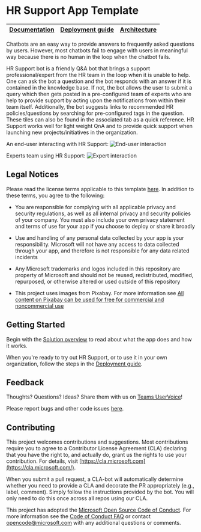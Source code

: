 # HR Support App Template

| [Documentation](https://github.com/OfficeDev/microsoft-teams-hrsupport-app/wiki) | [Deployment guide](https://github.com/OfficeDev/microsoft-teams-hrsupport-app/wiki/Deployment-Guide) | [Architecture](https://github.com/OfficeDev/microsoft-teams-hrsupport-app/wiki/Solution-Overview) |
| ---- | ---- | ---- |

Chatbots are an easy way to provide answers to frequently asked questions by users. However, most chatbots fail to engage with users in meaningful way because there is no human in the loop when the chatbot fails. 

HR Support bot is a friendly Q&A bot that brings a support professional/expert from the HR team in the loop when it is unable to help. One can ask the bot a question and the bot responds with an answer if it is contained in the knowledge base. If not, the bot allows the user to submit a query which then gets posted in a pre-configured team of experts who are help to provide support by acting upon the notifications from within their team itself. Additionally, the bot suggests links to recommended HR policies/questions by searching for pre-configured tags in the question. These tiles can also be found in the associated tab as a quick reference.
HR Support works well for light weight QnA and to provide quick support when launching new projects/initiatives in the organization.

An end-user interacting with HR Support:
![End-user interaction](https://github.com/OfficeDev/microsoft-teams-hrsupport-app/wiki/images/end-user.png)

Experts team using HR Support:
![Expert interaction](https://github.com/OfficeDev/microsoft-teams-hrsupport-app/wiki/images/expert-user.png)


## **Legal Notices**

Please read the license terms applicable to this template [here](https://github.com/OfficeDev/microsoft-teams-hrsupport-app/blob/master/LICENSE). In addition to these terms, you agree to the following:

- You are responsible for complying with all applicable privacy and security regulations, as well as all internal privacy and security policies of your company. You must also include your own privacy statement and terms of use for your app if you choose to deploy or share it broadly

- Use and handling of any personal data collected by your app is your responsibility. Microsoft will not have any access to data collected through your app, and therefore is not responsible for any data related incidents

- Any Microsoft trademarks and logos included in this repository are property of Microsoft and should not be reused, redistributed, modified, repurposed, or otherwise altered or used outside of this repository

- This project uses images from Pixabay. For more information see [All content on Pixabay can be used for free for commercial and noncommercial use](https://pixabay.com/service/license/)

## **Getting** **Started**

Begin with the [Solution overview](https://github.com/OfficeDev/microsoft-teams-hrsupport-app/wiki/Solution-Overview) to read about what the app does and how it works.

When you're ready to try out HR Support, or to use it in your own organization, follow the steps in the [Deployment guide](https://github.com/OfficeDev/microsoft-teams-hrsupport-app/wiki/Deployment-Guide).

## **Feedback**

Thoughts? Questions? Ideas? Share them with us on [Teams UserVoice](https://microsoftteams.uservoice.com/forums/555103-public)!

Please report bugs and other code issues [here](https://github.com/OfficeDev/microsoft-teams-hrsupport-app/issues/new).

## **Contributing**

This project welcomes contributions and suggestions. Most contributions require you to agree to a Contributor License Agreement (CLA) declaring that you have the right to, and actually do, grant us the rights to use your contribution. For details, visit [https://cla.microsoft.com](https://cla.microsoft.com/).

When you submit a pull request, a CLA-bot will automatically determine whether you need to provide a CLA and decorate the PR appropriately (e.g., label, comment). Simply follow the instructions provided by the bot. You will only need to do this once across all repos using our CLA.

This project has adopted the [Microsoft Open Source Code of Conduct](https://opensource.microsoft.com/codeofconduct/). For more information see the [Code of Conduct FAQ](https://opensource.microsoft.com/codeofconduct/faq/) or contact [opencode@microsoft.com](mailto:opencode@microsoft.com) with any additional questions or comments.
